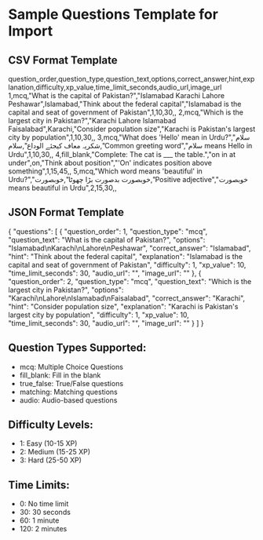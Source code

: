 # Sample Questions Template for Import

## CSV Format Template
question_order,question_type,question_text,options,correct_answer,hint,explanation,difficulty,xp_value,time_limit_seconds,audio_url,image_url
1,mcq,"What is the capital of Pakistan?","Islamabad
Karachi
Lahore
Peshawar",Islamabad,"Think about the federal capital","Islamabad is the capital and seat of government of Pakistan",1,10,30,,
2,mcq,"Which is the largest city in Pakistan?","Karachi
Lahore
Islamabad
Faisalabad",Karachi,"Consider population size","Karachi is Pakistan's largest city by population",1,10,30,,
3,mcq,"What does 'Hello' mean in Urdu?","سلام
شکریہ
معاف کیجئے
الوداع",سلام,"Common greeting word","سلام means Hello in Urdu",1,10,30,,
4,fill_blank,"Complete: The cat is ___ the table.","on
in
at
under",on,"Think about position","'On' indicates position above something",1,15,45,,
5,mcq,"Which word means 'beautiful' in Urdu?","خوبصورت
بدصورت
بڑا
چھوٹا",خوبصورت,"Positive adjective","خوبصورت means beautiful in Urdu",2,15,30,,

## JSON Format Template
{
  "questions": [
    {
      "question_order": 1,
      "question_type": "mcq",
      "question_text": "What is the capital of Pakistan?",
      "options": "Islamabad\nKarachi\nLahore\nPeshawar",
      "correct_answer": "Islamabad",
      "hint": "Think about the federal capital",
      "explanation": "Islamabad is the capital and seat of government of Pakistan",
      "difficulty": 1,
      "xp_value": 10,
      "time_limit_seconds": 30,
      "audio_url": "",
      "image_url": ""
    },
    {
      "question_order": 2,
      "question_type": "mcq",
      "question_text": "Which is the largest city in Pakistan?",
      "options": "Karachi\nLahore\nIslamabad\nFaisalabad",
      "correct_answer": "Karachi",
      "hint": "Consider population size",
      "explanation": "Karachi is Pakistan's largest city by population",
      "difficulty": 1,
      "xp_value": 10,
      "time_limit_seconds": 30,
      "audio_url": "",
      "image_url": ""
    }
  ]
}

## Question Types Supported:
- mcq: Multiple Choice Questions
- fill_blank: Fill in the blank
- true_false: True/False questions
- matching: Matching questions
- audio: Audio-based questions

## Difficulty Levels:
- 1: Easy (10-15 XP)
- 2: Medium (15-25 XP)
- 3: Hard (25-50 XP)

## Time Limits:
- 0: No time limit
- 30: 30 seconds
- 60: 1 minute
- 120: 2 minutes
